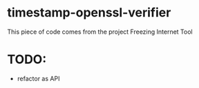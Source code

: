 # timestamp-openssl-verifier
This piece of code comes from the project Freezing Internet Tool
# TODO:
 -  refactor as API
